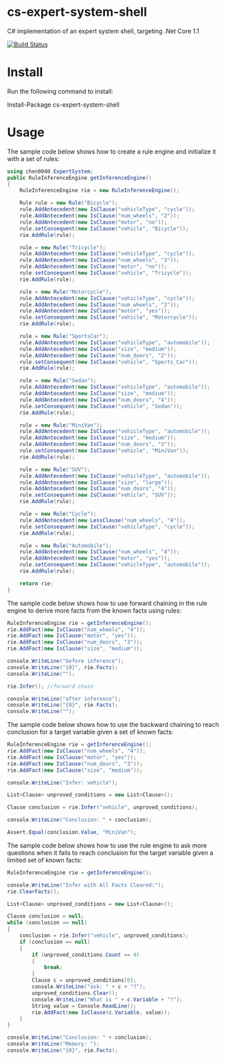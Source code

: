 # cs-expert-system-shell
C# implementation of an expert system shell, targeting .Net Core 1.1

[![Build Status](https://travis-ci.org/chen0040/cs-expert-system-shell.svg?branch=master)](https://travis-ci.org/chen0040/cs-expert-system-shell)

# Install

Run the following command to install:

Install-Package cs-expert-system-shell

# Usage

The sample code below shows how to create a rule engine and initialize it with a set of rules:

```cs 
using chen0040.ExpertSystem;
public RuleInferenceEngine getInferenceEngine()
{
	RuleInferenceEngine rie = new RuleInferenceEngine();

	Rule rule = new Rule("Bicycle");
	rule.AddAntecedent(new IsClause("vehicleType", "cycle"));
	rule.AddAntecedent(new IsClause("num_wheels", "2"));
	rule.AddAntecedent(new IsClause("motor", "no"));
	rule.setConsequent(new IsClause("vehicle", "Bicycle"));
	rie.AddRule(rule);

	rule = new Rule("Tricycle");
	rule.AddAntecedent(new IsClause("vehicleType", "cycle"));
	rule.AddAntecedent(new IsClause("num_wheels", "3"));
	rule.AddAntecedent(new IsClause("motor", "no"));
	rule.setConsequent(new IsClause("vehicle", "Tricycle"));
	rie.AddRule(rule);

	rule = new Rule("Motorcycle");
	rule.AddAntecedent(new IsClause("vehicleType", "cycle"));
	rule.AddAntecedent(new IsClause("num_wheels", "2"));
	rule.AddAntecedent(new IsClause("motor", "yes"));
	rule.setConsequent(new IsClause("vehicle", "Motorcycle"));
	rie.AddRule(rule);

	rule = new Rule("SportsCar");
	rule.AddAntecedent(new IsClause("vehicleType", "automobile"));
	rule.AddAntecedent(new IsClause("size", "medium"));
	rule.AddAntecedent(new IsClause("num_doors", "2"));
	rule.setConsequent(new IsClause("vehicle", "Sports_Car"));
	rie.AddRule(rule);

	rule = new Rule("Sedan");
	rule.AddAntecedent(new IsClause("vehicleType", "automobile"));
	rule.AddAntecedent(new IsClause("size", "medium"));
	rule.AddAntecedent(new IsClause("num_doors", "4"));
	rule.setConsequent(new IsClause("vehicle", "Sedan"));
	rie.AddRule(rule);

	rule = new Rule("MiniVan");
	rule.AddAntecedent(new IsClause("vehicleType", "automobile"));
	rule.AddAntecedent(new IsClause("size", "medium"));
	rule.AddAntecedent(new IsClause("num_doors", "3"));
	rule.setConsequent(new IsClause("vehicle", "MiniVan"));
	rie.AddRule(rule);

	rule = new Rule("SUV");
	rule.AddAntecedent(new IsClause("vehicleType", "automobile"));
	rule.AddAntecedent(new IsClause("size", "large"));
	rule.AddAntecedent(new IsClause("num_doors", "4"));
	rule.setConsequent(new IsClause("vehicle", "SUV"));
	rie.AddRule(rule);

	rule = new Rule("Cycle");
	rule.AddAntecedent(new LessClause("num_wheels", "4"));
	rule.setConsequent(new IsClause("vehicleType", "cycle"));
	rie.AddRule(rule);

	rule = new Rule("Automobile");
	rule.AddAntecedent(new IsClause("num_wheels", "4"));
	rule.AddAntecedent(new IsClause("motor", "yes"));
	rule.setConsequent(new IsClause("vehicleType", "automobile"));
	rie.AddRule(rule);

	return rie;
}
```

The sample code below shows how to use forward chaining in the rule engine to derive more facts from the known facts using rules:

```cs 
RuleInferenceEngine rie = getInferenceEngine();
rie.AddFact(new IsClause("num_wheels", "4"));
rie.AddFact(new IsClause("motor", "yes"));
rie.AddFact(new IsClause("num_doors", "3"));
rie.AddFact(new IsClause("size", "medium"));

console.WriteLine("before inference");
console.WriteLine("{0}", rie.Facts);
console.WriteLine("");

rie.Infer(); //forward chain

console.WriteLine("after inference");
console.WriteLine("{0}", rie.Facts);
console.WriteLine("");
```

The sample code below shows how to use the backward chaining to reach conclusion for a target variable given a set of known facts:

```cs
RuleInferenceEngine rie = getInferenceEngine();
rie.AddFact(new IsClause("num_wheels", "4"));
rie.AddFact(new IsClause("motor", "yes"));
rie.AddFact(new IsClause("num_doors", "3"));
rie.AddFact(new IsClause("size", "medium"));

console.WriteLine("Infer: vehicle");

List<Clause> unproved_conditions = new List<Clause>();

Clause conclusion = rie.Infer("vehicle", unproved_conditions);

console.WriteLine("Conclusion: " + conclusion);

Assert.Equal(conclusion.Value, "MiniVan");
```

The sample code below shows how to use the rule engine to ask more questions when it fails to reach conclusion for the target variable given a limited set of known facts:

```cs
RuleInferenceEngine rie = getInferenceEngine();

console.WriteLine("Infer with All Facts Cleared:");
rie.ClearFacts();

List<Clause> unproved_conditions = new List<Clause>();

Clause conclusion = null;
while (conclusion == null)
{
	conclusion = rie.Infer("vehicle", unproved_conditions);
	if (conclusion == null)
	{
		if (unproved_conditions.Count == 0)
		{
			break;
		}
		Clause c = unproved_conditions[0];
		console.WriteLine("ask: " + c + "?");
		unproved_conditions.Clear();
		console.WriteLine("What is " + c.Variable + "?");
		String value = Console.ReadLine();
		rie.AddFact(new IsClause(c.Variable, value));
	}
}

console.WriteLine("Conclusion: " + conclusion);
console.WriteLine("Memory: ");
console.WriteLine("{0}", rie.Facts);
```
